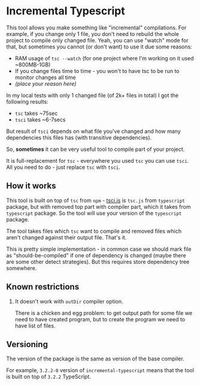 # Incremental Typescript

This tool allows you make something like "incremental" compilations.
For example, if you change only 1 file, you don't need to rebuild the whole project to compile only changed file.
Yeah, you can use "watch" mode for that, but sometimes you cannot (or don't want) to use it due some reasons:

- RAM usage of `tsc --watch` (for one project where I'm working on it used ~800MB-1GB)
- If you change files time to time - you won't to have tsc to be run to monitor changes all time
- _(place your reason here)_

In my local tests with only 1 changed file (of 2k+ files in total) I got the following results:

- `tsc` takes ~75sec
- `tsci` takes ~6-7secs

But result of `tsci` depends on what file you've changed and how many dependencies this files has (with transitive dependencies).

So, **sometimes** it can be very useful tool to compile part of your project.

It is full-replacement for `tsc` - everywhere you used `tsc` you can use `tsci`.
All you need to do - just replace `tsc` with `tsci`.

## How it works

This tool is built on top of `tsc` from `npm` - [tsci.js](./lib/tsci.js) is `tsc.js` from `typescript` package, but with removed top part with compiler part, which it takes from `typescript` package.
So the tool will use your version of the `typescript` package.

The tool takes files which `tsc` want to compile and removed files which aren't changed against their output file.
That's it.

This is pretty simple implementation - in common case we should mark file as "should-be-compiled" if one of dependency is changed (maybe there are some other detect strategies).
But this requires store dependency tree somewhere.

## Known restrictions

1. It doesn't work with `outDir` compiler option.

    There is a chicken and egg problem: to get output path for some file we need to have created program, but to create the program we need to have list of files.

## Versioning

The version of the package is the same as version of the base compiler.

For example, `3.2.2-0` version of `incremental-typescript` means that the tool is built on top of `3.2.2` TypeScript.
